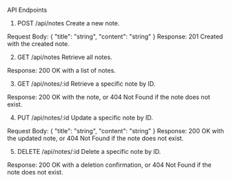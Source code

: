 API Endpoints 

1. POST /api/notes
Create a new note.

Request Body: { "title": "string", "content": "string" }
Response: 201 Created with the created note.

2. GET /api/notes
Retrieve all notes.

Response: 200 OK with a list of notes.

3. GET /api/notes/:id
Retrieve a specific note by ID.

Response: 200 OK with the note, or 404 Not Found if the note does not exist.

4. PUT /api/notes/:id
Update a specific note by ID.

Request Body: { "title": "string", "content": "string" }
Response: 200 OK with the updated note, or 404 Not Found if the note does not exist.

5. DELETE /api/notes/:id
Delete a specific note by ID.

Response: 200 OK with a deletion confirmation, or 404 Not Found if the note does not exist.



